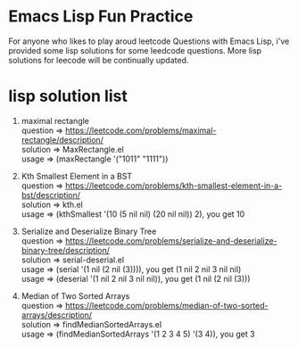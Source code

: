 # Emacs Lisp Fun Practice
For anyone who likes to play aroud leetcode Questions with Emacs Lisp,
i've provided some lisp solutions for some leedcode questions.
More lisp solutions for leecode will be continually updated.

# lisp solution list
1. maximal rectangle </br>
   question => https://leetcode.com/problems/maximal-rectangle/description/ </br>
   solution => MaxRectangle.el </br>
   usage => (maxRectangle '("1011" "1111"))
2. Kth Smallest Element in a BST </br>
   question => https://leetcode.com/problems/kth-smallest-element-in-a-bst/description/ </br>
   solution => kth.el </br>
   usage => (kthSmallest '(10 (5 nil  nil) (20 nil nil)) 2), you get 10
   
3. Serialize and Deserialize Binary Tree </br>
   question => https://leetcode.com/problems/serialize-and-deserialize-binary-tree/description/ </br>
   solution => serial-deserial.el </br>
   usage => (serial '(1 nil (2 nil (3)))), you get (1 nil 2 nil 3 nil nil) </br>
   usage => (deserial '(1 nil 2 nil 3 nil nil)), you get (1 nil (2 nil (3)))

4. Median of Two Sorted Arrays </br>
   question => https://leetcode.com/problems/median-of-two-sorted-arrays/description/ </br>
   solution => findMedianSortedArrays.el </br>
   usage => (findMedianSortedArrays '(1 2 3 4 5) '(3 4)), you get 3